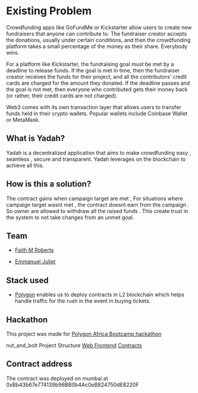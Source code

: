 #  Existing Problem
Crowdfunding apps like GoFundMe or Kickstarter allow users to create new fundraisers that anyone can contribute to. The fundraiser creator accepts the donations, usually under certain conditions, and then the crowdfunding platform takes a small percentage of the money as their share. Everybody wins.

For a platform like Kickstarter, the fundraising goal must be met by a deadline to release funds. If the goal is met in time, then the fundraiser creator receives the funds for their project, and all the contributors’ credit cards are charged for the amount they donated. If the deadline passes and the goal is not met, then everyone who contributed gets their money back (or rather, their credit cards are not charged).

Web3 comes with its own transaction layer that allows users to transfer funds held in their crypto wallets. Popular wallets include Coinbase Wallet or MetaMask.



## What is Yadah?
Yadah is a decentralized application that aims to make crowdfunding easy , seamless , secure and transparent. Yadah leverages on the blockchain to achieve all this.


## How is this a solution?
The contract gains when campaign target are met , For situations where campaign target wasnt met , the contract doesnt earn from the campaign . So owner are allowed to withdraw all the raised funds . This create trust in the system to not take changes from an unmet goal.

## Team
- [Faith M Roberts](https://github.com/faytey)

- [Emmanuel Juliet](https://github.com/Immanuelolivia1)

## Stack used
- [Polygon](https://polygon.technology/) enables us to deploy contracts in L2 blockchain which helps handle traffic for the rush in the event in buying tickets.

## Hackathon
This project was made for [Polygon Africa Bootcamp hackathon](https://polygon.technology/africa-bootcamp/)

nut_and_bolt Project Structure
[Web Frontend](yadah-3577ad.spheron.app)
[Contracts](github.com/faytey/yadah/)

## Contract address
The contract was deployed on mumbai at 0xBb43b67e774139b96BB0b4Ac0eB824750dE8220F


